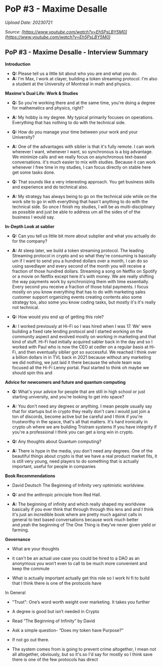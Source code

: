 # PoP #3 - Maxime Desalle

*Upload Date: 20230721*

*Source: [https://www.youtube.com/watch?v=Eh5PsLBY5M0](https://www.youtube.com/watch?v=Eh5PsLBY5M0)*


## PoP #3 - Maxime Desalle - Interview Summary

**Introduction**

*   **Q:** Please tell us a little bit about who you are and what you do.
*   **A:** I'm Max, I work at clayer, building a token streaming protocol. I'm also a student at the University of Montreal in math and physics.

**Maxime's Dual Life: Work & Studies**

*   **Q:** So you're working there and at the same time, you're doing a degree for mathematics and physics, right?
*   **A:** My hobby is my degree. My typical primarily focuses on operations. Everything that has nothing to do with the technical side.

*   **Q:** How do you manage your time between your work and your University?
*   **A:** One of the advantages with siblier is that it's fully remote. I can work wherever I want, whenever I want, so synchronous is a big advantage. We minimize calls and we really focus on asynchronous text-based conversations. it's much easier to mix with studies. Because it can work whenever I free time in my studies, I can focus directly on stable here get some tasks done.

*   **Q:** That sounds like a very interesting approach. You get business skills and experience and do technical also.
*   **A:** My strategy has always being to go on the technical side while on the work site to go in with everything that hasn't anything to do with the technical side. So once I finish my studies, I will be as multi-disciplinary as possible and just be able to address um all the sides of of the business I would say.

**In-Depth Look at sablier**

*   **Q:** Can you tell us little bit more about subplier and what you actually do for the company?
*   **A:** At sleep later, we build a token streaming protocol. The leading Streaming protocol in crypto and so what they're consuming is basically um if I want to send you a hundred dollars over a month, I can do so using savedlayer and every second of the month you will receive a fraction of those hundred dollars. Streaming a song on Netflix on Spotify or a movie on Netflix except here it's with money. We are really shifting the way payments work by synchronizing them with time essentially. Every second you receive a fraction of those total payments. I focus mostly on you know everything that has to do with marketing sales customer support organizing events creating contents also some strategy too, also some you know coding tasks, but mostly it's it's really not technical.

*   **Q:** How would you end up of getting this role?
*   **A:** I worked previously at Hi-Fi so I was hired when I was 17. We' were building a fixed rate lending protocol and I started working on the community aspect and evolved mostly on working in marketing and that kind of stuff. Hi-Fi had initially acquired sabler back in the day and so I worked with Paul who is now the CEO at cedler on a regular basis at Hi-Fi, and then eventually siblier got so successful. We reached I think over a billion dollars in in TVL back in 2021 because without any marketing we did nothing, we just laid it there because the whole team was focused all the Hi-Fi Lenny portal. Paul started to think oh maybe we should spin this and

**Advice for newcomers and future and quantum computing**

*   **Q:** What's your advice for people that are still in high school or just starting university, and you're looking to get into space?
*   **A:** You don't need any degrees or anything. I mean people usually say that for startups but in crypto they really don't care.I would just join a ton of discords, become active but be careful and I think if you're trustworthy in the space, that's all that matters. It's hard ironically in crypto uh where we are building Tristram systems If you have integrity if you're a professional I think you can get a long win in crypto.

*   **Q:** Any thoughts about Quantum computing?
*   **A:** There is hype in the media, you don't need any degrees. One of the beautiful things about crypto is that we have a real product market fits, it is still very young, need players to do something that is actually important, useful for people in companies

**Book Recommendations**

*   David Deutsch The Beginning of Infinity very optimistic worldview.

 * **Q:** and the anthropic principle from Red Hall.
*   **A:** The beginning of infinity and which really shaped my worldview basically if you ever think that through through this lens and and I think it's just an incredible book where are pretty much against calls in general to text based conversations because work much better and.yeah the beginning of The One Thing is they’ve never given yield or farming.

**Governance**

*   What are your thoughts

*  it can't be an actual use case you could be hired to a DAO as an anonymous you won’t even to call to be much more convenient and keep the commute

*   What is actually important actually get this role so I work hi fi to build that I think there is one of the protocols have

In General

*  "Trust": One’s word worth weight over marketing. It takes you further

*  A degree is good but isn’t needed in Crypto

*   Read “The Beginning of Infinity” by David

*  Ask a simple question- “Does my token have Purpose?”

 * If not go out there.

 * The system comes from is going to prevent crime altogether, I mean not all altogether, obviously, but so it's.so I'd say for mostly so I think save there is one of the few protocols has direct
